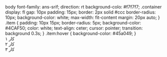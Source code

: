 <!DOCTYPE html>
<html lang="fa">
<head>
<meta charset="UTF-">
<title>باکس آیتم‌ها</title
<style>
  body 
    font-family: ans-srif;
    direction: rt
    background-colo: #f7f7f7;
  .container 
    display: fl
    gap: 10px
    padding: 15px;
    border: 2px solid #ccc
    border-radius: 10px;
    background-color: white;
    max-width: fit-content
    margin: 20px auto;
  }
  .item {
    padding: 10px 15px;
    border-radius: 5px;
    background-color: #4CAF50;
    color: white;
    text-align: ceter;
    cursor: pointer;
    transition: background 0.3s;
  }
  .item:hover {
    background-color: #45a049;
  }
</style>
</head>
<body>

<div class="container">
  <div class="item">کار ۱</div>
  <div class="item">کار ۲</div>
  <div class="item">کار ۳</div>
</div>

</body>
</html>
